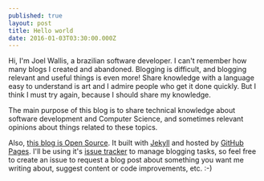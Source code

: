 ```yaml
---
published: true
layout: post
title: Hello world
date: 2016-01-03T03:30:00.000Z
---
```


Hi, I'm Joel Wallis, a brazilian software developer. I can't remember how many blogs I created and abandoned. Blogging is difficult, and blogging relevant and useful things is even more! Share knowledge with a language easy to understand is art and I admire people who get it done quickly. But I think I must try again, because I should share my knowledge.

The main purpose of this blog is to share technical knowledge about software development and Computer Science, and sometimes relevant opinions about things related to these topics.

Also, [this blog is Open Source](https://github.com/joelwallis/joelwallis.github.io). It built with [Jekyll](http://jekyllrb.com/) and hosted by [GitHub Pages](https://pages.github.com/). I'll be using it's [issue tracker](https://github.com/joelwallis/joelwallis.github.io/issues) to manage blogging tasks, so feel free to create an issue to request a blog post about something you want me writing about, suggest content or code improvements, etc. :-)
